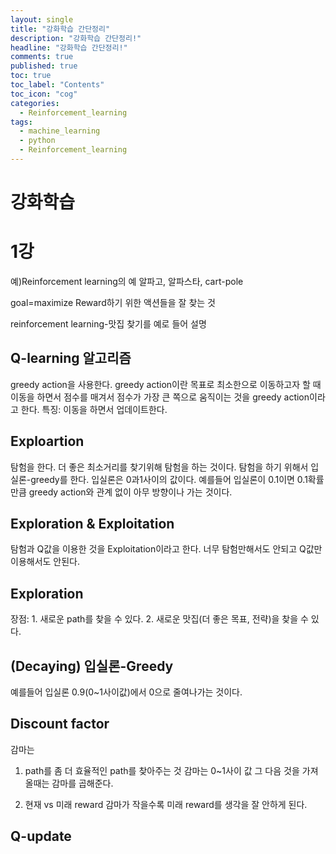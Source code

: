```yaml
---
layout: single
title: "강화학습 간단정리"
description: "강화학습 간단정리!"
headline: "강화학습 간단정리!"
comments: true
published: true
toc: true
toc_label: "Contents"
toc_icon: "cog"
categories:
  - Reinforcement_learning
tags:
  - machine_learning
  - python
  - Reinforcement_learning
---
```


# 강화학습

# 1강
예)Reinforcement learning의 예
알파고, 알파스타, cart-pole

goal=maximize Reward하기 위한 액션들을 잘 찾는 것

reinforcement learning-맛집 찾기를 예로 들어 설명

## Q-learning 알고리즘
greedy action을 사용한다. greedy action이란 목표로 최소한으로 이동하고자 할 때 이동을 하면서 점수를 매겨서 점수가 가장 큰 쪽으로 움직이는 것을 greedy action이라고 한다.
특징: 이동을 하면서 업데이트한다.

## Exploartion
탐험을 한다. 더 좋은 최소거리를 찾기위해 탐험을 하는 것이다. 탐험을 하기 위해서
입실론-greedy를 한다. 입실론은 0과1사이의 값이다.
예를들어 입실론이 0.1이면 0.1확률만큼 greedy action와 관계 없이 아무 방향이나 가는 것이다.

## Exploration & Exploitation
탐험과 Q값을 이용한 것을 Exploitation이라고 한다.
너무 탐험만해서도 안되고 Q값만 이용해서도 안된다.

## Exploration
장점: 1. 새로운 path를 찾을 수 있다.
      2. 새로운 맛집(더 좋은 목표, 전략)을 찾을 수 있다.

## (Decaying) 입실론-Greedy
예를들어 입실론 0.9(0~1사이값)에서 0으로 줄여나가는 것이다.

## Discount factor
감마는 
1. path를 좀 더 효율적인 path를 찾아주는 것
감마는 0~1사이 값
그 다음 것을 가져올때는 감마를 곱해준다.

2. 현재 vs 미래 reward
감마가 작을수록 미래 reward를 생각을 잘 안하게 된다.

## Q-update


